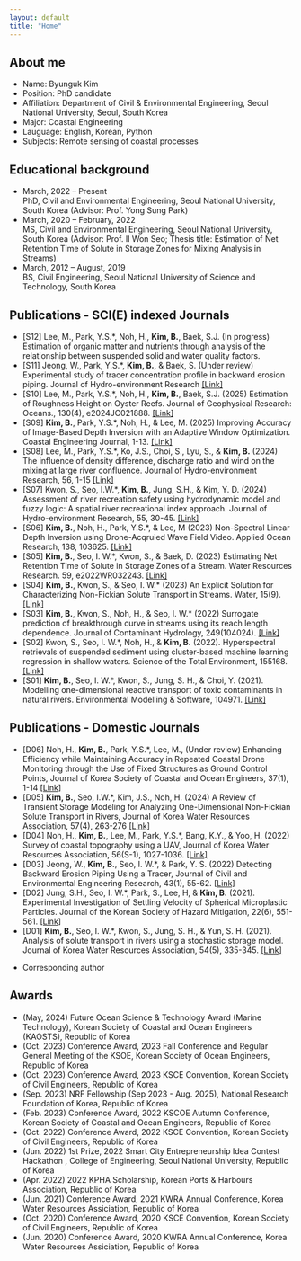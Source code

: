 ```yaml
---
layout: default
title: "Home"
---
```

## About me
- Name: Byunguk Kim
- Position: PhD candidate
- Affiliation: Department of Civil & Environmental Engineering, Seoul National University, Seoul, South Korea
- Major: Coastal Engineering
- Lauguage: English, Korean, Python
- Subjects: Remote sensing of coastal processes

## Educational background
- March, 2022 – Present  
  PhD, Civil and Environmental Engineering, Seoul National University, South Korea (Advisor: Prof. Yong Sung Park)
- March, 2020 – February, 2022  
  MS, Civil and Environmental Engineering, Seoul National University, South Korea (Advisor: Prof. Il Won Seo; Thesis title: Estimation of Net Retention Time of Solute in Storage Zones for Mixing Analysis in Streams)
- March, 2012 – August, 2019  
  BS,  Civil Engineering, Seoul National University of Science and Technology,  South Korea

## Publications - SCI(E) indexed Journals
- [S12] Lee, M., Park, Y.S.*, Noh, H., **Kim, B.**, Baek, S.J. (In progress) Estimation of organic matter and nutrients through analysis of the relationship between suspended solid and water quality factors.
- [S11] Jeong, W., Park, Y.S.*,  **Kim, B.**, & Baek, S. (Under review) Experimental study of tracer concentration profile in backward erosion piping. Journal of Hydro-environment Research [[Link]](https://doi.org/10.1016/j.jher.2023.123456)
- [S10] Lee, M., Park, Y.S.*, Noh, H., **Kim, B.**, Baek, S.J. (2025) Estimation of Roughness Height on Oyster Reefs.  Journal of Geophysical Research: Oceans., 130(4), e2024JC021888. [[Link]](https://agupubs.onlinelibrary.wiley.com/doi/10.1029/2024JC021888?af=R)
- [S09] **Kim, B.**, Park, Y.S.*, Noh, H., & Lee, M. (2025) Improving Accuracy of Image-Based Depth Inversion with an Adaptive Window Optimization. Coastal Engineering Journal, 1-13. [[Link]](https://doi.org/10.1080/21664250.2025.2469957)
- [S08] Lee, M., Park, Y.S.*, Ko, J.S., Choi, S., Lyu, S., &  **Kim, B.** (2024) The influence of density difference, discharge ratio and wind on the mixing at large river confluence. Journal of Hydro-environment Research, 56, 1-15 [[Link]](https://doi.org/10.1016/j.jher.2024.06.001)
- [S07] Kwon, S., Seo, I.W.*, **Kim, B.**, Jung, S.H., & Kim, Y. D. (2024) Assessment of river recreation safety using hydrodynamic model and fuzzy logic: A spatial river recreational index approach. Journal of Hydro-environment Research, 55, 30-45. [[Link]](https://doi.org/10.1016/j.jher.2024.06.002)
- [S06] **Kim, B.**, Noh, H., Park, Y.S.*, & Lee, M (2023) Non-Spectral Linear Depth Inversion using Drone-Acqruied Wave Field Video. Applied Ocean Research, 138, 103625. [[Link]](https://www.sciencedirect.com/science/article/pii/S0141118723001669?dgcid=coauthor)
- [S05] **Kim, B.**, Seo, I. W.*, Kwon, S., & Baek, D. (2023) Estimating Net Retention Time of Solute in Storage Zones of a Stream. Water Resources Research. 59, e2022WR032243. [[Link]](https://agupubs.onlinelibrary.wiley.com/doi/abs/10.1029/2022WR032243)
- [S04] **Kim, B.**, Kwon, S., & Seo, I. W.* (2023) An Explicit Solution for Characterizing Non-Fickian Solute Transport in Streams. Water, 15(9). [[Link]](https://www.mdpi.com/2073-4441/15/9/1702)
- [S03] **Kim, B.**, Kwon, S., Noh, H., & Seo, I. W.* (2022) Surrogate prediction of breakthrough curve in streams using its reach length dependence. Journal of Contaminant Hydrology, 249(104024). [[Link]](https://www.sciencedirect.com/science/article/pii/S0169772222000729)
- [S02] Kwon, S., Seo, I. W.*, Noh, H., & **Kim, B.** (2022). Hyperspectral retrievals of suspended sediment using cluster-based machine learning regression in shallow waters. Science of the Total Environment, 155168. [[Link]](https://www.sciencedirect.com/science/article/pii/S0048969722022616)
- [S01] **Kim, B.**, Seo, I. W.*, Kwon, S., Jung, S. H., & Choi, Y. (2021). Modelling one-dimensional reactive transport of toxic contaminants in natural rivers. Environmental Modelling & Software, 104971. [[Link]](https://www.sciencedirect.com/science/article/pii/S1364815221000141)


## Publications - Domestic Journals
- [D06] Noh, H., **Kim, B.**, Park, Y.S.*, Lee, M., (Under review)  Enhancing Efficiency while Maintaining Accuracy in Repeated Coastal Drone Monitoring through the Use of Fixed Structures as Ground Control Points, Journal of Korea Society of Coastal and Ocean Engineers, 37(1), 1-14 [[Link]](https://doi.org/10.9765/KSCOE.2025.37.1.1)
- [D05] **Kim, B.**, Seo, I.W.*, Kim, J.S., Noh, H. (2024)  A Review of Transient Storage Modeling for Analyzing One-Dimensional Non-Fickian Solute Transport in Rivers, Journal of Korea Water Resources Association, 57(4), 263-276 [[Link]](https://jkwra.or.kr/articles/article/L2yR/)
- [D04] Noh, H., **Kim, B.**, Lee, M., Park, Y.S.*, Bang, K.Y., & Yoo, H. (2022) Survey of coastal topography using a UAV, Journal of Korea Water Resources Association, 56(S-1), 1027-1036. [[Link]](https://www.kwra.or.kr/publication/p-journal/list2/2023/%ED%95%9C%EA%B5%AD%EC%88%98%EC%9E%90%EC%9B%90%ED%95%99%ED%9A%8C%EB%85%BC%EB%AC%B8%EC%A7%91%20%ED%8A%B9%EC%A7%91%ED%98%B8/Vol.%2056%20No.%20S-1/)
- [D03] Jeong, W., **Kim, B.**, Seo, I. W.*, & Park, Y. S. (2022) Detecting Backward Erosion Piping Using a Tracer, Journal of Civil and Environmental Engineering Research, 43(1), 55-62. [[Link]](http://journal.auric.kr/jksce/ArticleDetail/RD_R/420464)
- [D02] Jung, S.H., Seo, I. W.*, Park, S., Lee, H, & **Kim, B.** (2021). Experimental Investigation of Settling Velocity of Spherical Microplastic Particles. Journal of the Korean Society of Hazard Mitigation, 22(6), 551-561. [[Link]](https://www.j-kosham.or.kr/journal/view.php?doi=10.9798/KOSHAM.2022.22.6.351)
- [D01] **Kim, B.**, Seo, I. W.*, Kwon, S., Jung, S. H., & Yun, S. H. (2021). Analysis of solute transport in rivers using a stochastic storage model. Journal of Korea Water Resources Association, 54(5), 335-345. [[Link]](https://jkwra.or.kr/articles/xml/0KW8/)

* Corresponding author
  
## Awards
- (May, 2024)  Future Ocean Science & Technology Award (Marine Technology), Korean Society of Coastal and Ocean Engineers (KAOSTS), Republic of Korea 
- (Oct. 2023)  Conference Award, 2023 Fall Conference and Regular General Meeting of the KSOE, Korean Society of Ocean Engineers, Republic of Korea 
- (Oct. 2023)  Conference Award, 2023 KSCE Convention, Korean Society of  Civil Engineers, Republic of Korea 
- (Sep. 2023)  NRF Fellowship (Sep 2023 - Aug. 2025), National Research Foundation of Korea, Republic of Korea
- (Feb. 2023)  Conference Award, 2022 KSCOE Autumn Conference, Korean Society of Coastal and Ocean Engineers, Republic of Korea 
- (Oct. 2022)  Conference Award, 2022 KSCE Convention, Korean Society of Civil Engineers, Republic of Korea 
- (Jun. 2022)  1st Prize, 2022 Smart City Entrepreneurship Idea Contest Hackathon , College of Engineering, Seoul National University, Republic of Korea 
- (Apr. 2022)  2022 KPHA Scholarship, Korean Ports & Harbours Association, Republic of Korea 
- (Jun. 2021)  Conference Award, 2021 KWRA Annual Conference, Korea Water Resources Assiciation, Republic of Korea 
- (Oct. 2020)  Conference Award, 2020 KSCE Convention, Korean Society of Civil Engineers, Republic of Korea 
- (Jun. 2020)  Conference Award, 2020 KWRA Annual Conference, Korea Water Resources Assiciation, Republic of Korea 

